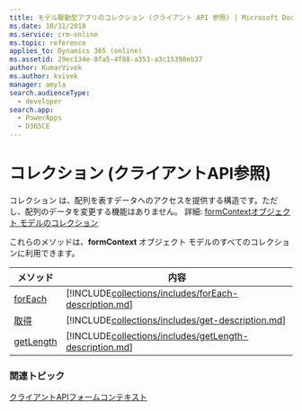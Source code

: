 ```yaml
---
title: モデル駆動型アプリのコレクション (クライアント API 参照) | Microsoft Docs
ms.date: 10/31/2018
ms.service: crm-online
ms.topic: reference
applies_to: Dynamics 365 (online)
ms.assetid: 29ec134e-8fa5-4f88-a353-a3c15398eb37
author: KumarVivek
ms.author: kvivek
manager: amyla
search.audienceType:
  - developer
search.app:
  - PowerApps
  - D365CE
---
```

# <a name="collections-client-api-reference"></a>コレクション (クライアントAPI参照)



コレクション は、配列を表すデータへのアクセスを提供する構造です。ただし、配列のデータを変更する機能はありません。 詳細: [formContextオブジェクト モデルのコレクション](../clientapi-form-context.md#collections-in-the-formcontext-object-model)

これらのメソッドは、**formContext** オブジェクト モデルのすべてのコレクションに利用できます。

|メソッド  |内容  |
|------|------|
|[forEach](collections/forEach.md)|[!INCLUDE[collections/includes/forEach-description.md](collections/includes/forEach-description.md)]|
|[取得](collections/get.md)|[!INCLUDE[collections/includes/get-description.md](collections/includes/get-description.md)]|
|[getLength](collections/getLength.md)|[!INCLUDE[collections/includes/getLength-description.md](collections/includes/getLength-description.md)]|

### <a name="related-topics"></a>関連トピック

[クライアントAPIフォームコンテキスト](../clientapi-form-context.md)



